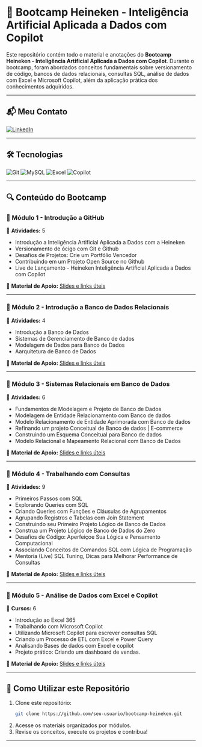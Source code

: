 # 📌 Bootcamp Heineken - Inteligência Artificial Aplicada a Dados com Copilot

Este repositório contém todo o material e anotações do **Bootcamp Heineken - Inteligência Artificial Aplicada a Dados com Copilot**. Durante o bootcamp, foram abordados conceitos fundamentais sobre versionamento de código, bancos de dados relacionais, consultas SQL, análise de dados com Excel e Microsoft Copilot, além da aplicação prática dos conhecimentos adquiridos.

---

## 📬 Meu Contato

[![LinkedIn](https://img.shields.io/badge/LinkedIn-Lucas_Vinicius-0077B5?style=for-the-badge&logo=linkedin)](https://www.linkedin.com/in/lucas-vinicius-siqueira-da-rosa)

---

## 🛠️ Tecnologias 

![Git](https://img.shields.io/badge/Git-F05032?style=for-the-badge&logo=git&logoColor=white)
![MySQL](https://img.shields.io/badge/MySQL-4479A1?style=for-the-badge&logo=mysql&logoColor=white)
![Excel](https://img.shields.io/badge/Excel-217346?style=for-the-badge&logo=microsoftexcel&logoColor=white)
![Copilot](https://img.shields.io/badge/Copilot-FFFFFF?style=for-the-badge&logo=githubcopilot&logoColor=black)

---

## 🔍 Conteúdo do Bootcamp

### 📁 Módulo 1 - Introdução a GitHub
📌 **Atividades:** 5
- Introdução a Inteligência Artificial Aplicada a Dados com a Heineken
- Versionamento de ócigo com Git e Github
- Desafios de Projetos: Crie um Portfólio Vencedor
- Contribuindo em um Projeto Open Source no Github
- Live de Lançamento - Heineken Inteligência Artificial Aplicada a Dados com Copilot

🔗 **Material de Apoio:** [Slides e links úteis](https://academiapme-my.sharepoint.com/:p:/g/personal/renato_dio_me/EYjkgVZuUv5HsVgJUEPv1_oB_QWs8MFBY_PBQ2UAtLqucg?e=262HGK)

---

### 📁 Módulo 2 - Introdução a Banco de Dados Relacionais
📌 **Atividades:** 4
- Introdução a Banco de Dados
- Sistemas de Gerenciamento de Banco de dados
- Modelagem de Dados para Banco de Dados
- Aarquitetura de Banco de Dados

🔗 **Material de Apoio:** [Slides e links úteis](https://academiapme-my.sharepoint.com/:p:/g/personal/renato_dio_me/EfdP8l5MJvRAmiZFTHypmeQBvVQrq0eWF21fgwJW4mO_qA?e=gMaIOR)

---

### 📁 Módulo 3 - Sistemas Relacionais em Banco de Dados
📌 **Atividades:** 6
- Fundamentos de Modelagem e Projeto de Banco de Dados
- Modelagem de Entidade Relacionamento com Banco de dados
- Modelo Relacionamento de Entidade Aprimorada com Banco de dados
- Refinando um projeto Conceitual de Banco de dados | E-commerce
- Construindo um Esquema Conceitual para Banco de dados
- Modelo Relacional e Mapeamento Relacional com Banco de Dados

🔗 **Material de Apoio:** [Slides e links úteis](https://academiapme-my.sharepoint.com/:p:/g/personal/renato_dio_me/EQuIhWS1bllGrr4XgGQ0SnwBRsNfBrJM5Ol1HFzdkVb4YQ?e=2mQewM)

---

### 📁 Módulo 4 - Trabalhando com Consultas
📌 **Atividades:** 9
- Primeiros Passos com SQL
- Explorando Queries com SQL
- Criando Queries com Funções e Cláusulas de Agrupamentos
- Agrupando Registros e Tabelas com Join Statement
- Construindo seu Primeiro Projeto Lógico de Banco de Dados
- Construa um Projeto Lógico de Banco de Dados do Zero
- Desafios de Código: Aperfeiçoe Sua Lógica e Pensamento Computacional
- Associando Conceitos de Comandos SQL com Lógica de Programação
- Mentoria (Live) SQL Tuning, Dicas para Melhorar Performance de Consultas

🔗 **Material de Apoio:** [Slides e links úteis](https://academiapme-my.sharepoint.com/:p:/g/personal/renato_dio_me/ESa3-wg-Q_BNkISdjJMXsKYBmLPMKQNH51JrK1cVr9P8cg?e=OLpbch)

---

### 📁 Módulo 5 - Análise de Dados com Excel e Copilot
📌 **Cursos:** 6
- Introdução ao Excel 365
- Trabalhando com Microsoft Copilot
- Utilizando Microsoft Copilot para escrever consultas SQL
- Criando um Processo de ETL com Excel e Power Query
- Analisando Bases de dados com Excel e copilot
- Projeto prático: Criando um dashboard de vendas.

🔗 **Material de Apoio:** [Slides e links úteis](https://academiapme-my.sharepoint.com/:p:/g/personal/renato_dio_me/ESa3-wg-Q_BNkISdjJMXsKYBmLPMKQNH51JrK1cVr9P8cg?e=OLpbch)

---

## 🚀 Como Utilizar este Repositório
1. Clone este repositório:
   ```bash
   git clone https://github.com/seu-usuario/bootcamp-heineken.git
   ```
2. Acesse os materiais organizados por módulos.
3. Revise os conceitos, execute os projetos e contribua!

---



